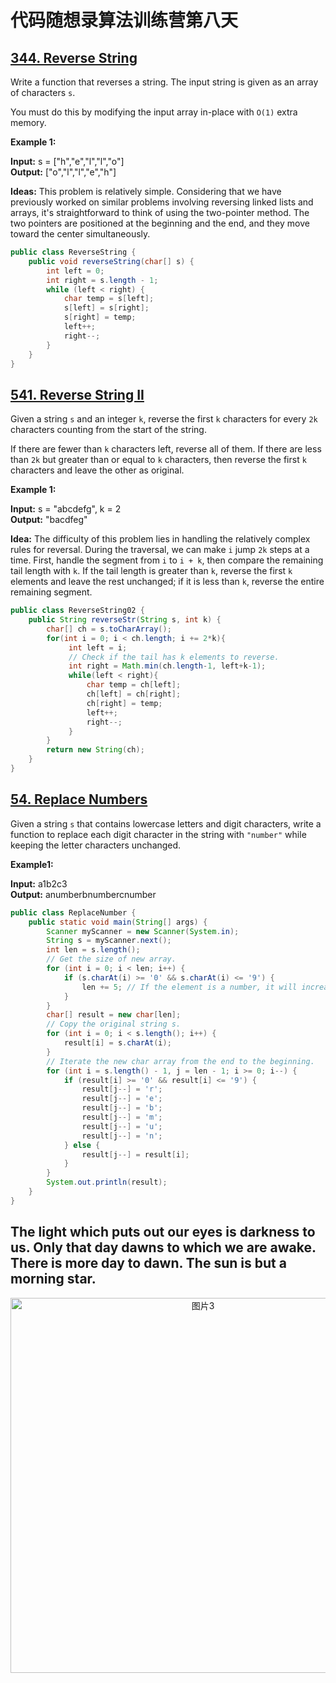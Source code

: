 # 代码随想录算法训练营第八天
## [344. Reverse String](https://leetcode.com/problems/reverse-string/description/)

Write a function that reverses a string. The input string is given as an array of characters `s`.

You must do this by modifying the input array in-place with `O(1)` extra memory.

**Example 1:**

**Input:** s = ["h","e","l","l","o"]<br>
**Output:** ["o","l","l","e","h"]

**Ideas:** This problem is relatively simple. Considering that we have previously worked on similar problems involving reversing linked lists and arrays, it's straightforward to think of using the two-pointer method. The two pointers are positioned at the beginning and the end, and they move toward the center simultaneously.

```Java
public class ReverseString {
    public void reverseString(char[] s) {
        int left = 0;
        int right = s.length - 1;
        while (left < right) {
            char temp = s[left];
            s[left] = s[right];
            s[right] = temp;
            left++;
            right--;
        }
    }
}
```

## [541. Reverse String II](https://leetcode.com/problems/reverse-string-ii/description/)

Given a string `s` and an integer `k`, reverse the first `k` characters for every `2k` characters counting from the start of the string.

If there are fewer than `k` characters left, reverse all of them. If there are less than `2k` but greater than or equal to `k` characters, then reverse the first `k` characters and leave the other as original.

**Example 1:**

**Input:** s = "abcdefg", k = 2 <br>
**Output:** "bacdfeg"

**Idea:** The difficulty of this problem lies in handling the relatively complex rules for reversal. During the traversal, we can make `i` jump `2k` steps at a time. First, handle the segment from `i` to `i + k`, then compare the remaining tail length with `k`. If the tail length is greater than `k`, reverse the first `k` elements and leave the rest unchanged; if it is less than `k`, reverse the entire remaining segment.

```Java
public class ReverseString02 {
    public String reverseStr(String s, int k) {
        char[] ch = s.toCharArray();
        for(int i = 0; i < ch.length; i += 2*k){
             int left = i;
             // Check if the tail has k elements to reverse.
             int right = Math.min(ch.length-1, left+k-1);
             while(left < right){
                 char temp = ch[left];
                 ch[left] = ch[right];
                 ch[right] = temp;
                 left++;
                 right--;
             }
        }
        return new String(ch);
    }
}
```

## [54. Replace Numbers](https://kamacoder.com/problempage.php?pid=1064)

Given a string `s` that contains lowercase letters and digit characters, write a function to replace each digit character in the string with `"number"` while keeping the letter characters unchanged. 

**Example1:**

**Input:** a1b2c3<br>
**Output:** anumberbnumbercnumber

```Java
public class ReplaceNumber {
    public static void main(String[] args) {
        Scanner myScanner = new Scanner(System.in);
        String s = myScanner.next();
        int len = s.length();
        // Get the size of new array.
        for (int i = 0; i < len; i++) {
            if (s.charAt(i) >= '0' && s.charAt(i) <= '9') {
                len += 5; // If the element is a number, it will increase the space by 5.
            }
        }
        char[] result = new char[len];
        // Copy the original string s.
        for (int i = 0; i < s.length(); i++) {
            result[i] = s.charAt(i);
        }
        // Iterate the new char array from the end to the beginning.
        for (int i = s.length() - 1, j = len - 1; i >= 0; i--) {
            if (result[i] >= '0' && result[i] <= '9') {
                result[j--] = 'r';
                result[j--] = 'e';
                result[j--] = 'b';
                result[j--] = 'm';
                result[j--] = 'u';
                result[j--] = 'n';
            } else {
                result[j--] = result[i];
            }
        }
        System.out.println(result);
    }
}
```

## The light which puts out our eyes is darkness to us. Only that day dawns to which we are awake. There is more day to dawn. The sun is but a morning star.

<p align="center">
  <img src="https://github.com/user-attachments/assets/1a9ee541-c3d9-4b5c-9588-8f373611ac6f" alt="图片3" width="600">
</p>




























